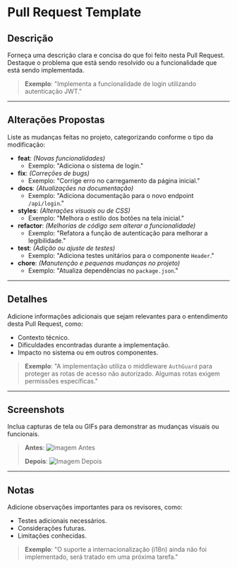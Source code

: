# Pull Request Template

## Descrição
Forneça uma descrição clara e concisa do que foi feito nesta Pull Request. Destaque o problema que está sendo resolvido ou a funcionalidade que está sendo implementada.

> **Exemplo**: 
> "Implementa a funcionalidade de login utilizando autenticação JWT."

---

## Alterações Propostas
Liste as mudanças feitas no projeto, categorizando conforme o tipo da modificação:

- **feat**: *(Novas funcionalidades)*
  - Exemplo: "Adiciona o sistema de login."
- **fix**: *(Correções de bugs)*
  - Exemplo: "Corrige erro no carregamento da página inicial."
- **docs**: *(Atualizações na documentação)*
  - Exemplo: "Adiciona documentação para o novo endpoint `/api/login`."
- **styles**: *(Alterações visuais ou de CSS)*
  - Exemplo: "Melhora o estilo dos botões na tela inicial."
- **refactor**: *(Melhorias de código sem alterar a funcionalidade)*
  - Exemplo: "Refatora a função de autenticação para melhorar a legibilidade."
- **test**: *(Adição ou ajuste de testes)*
  - Exemplo: "Adiciona testes unitários para o componente `Header`."
- **chore**: *(Manutenção e pequenas mudanças no projeto)*
  - Exemplo: "Atualiza dependências no `package.json`."

---

## Detalhes
Adicione informações adicionais que sejam relevantes para o entendimento desta Pull Request, como:
- Contexto técnico.
- Dificuldades encontradas durante a implementação.
- Impacto no sistema ou em outros componentes.

> **Exemplo**: 
> "A implementação utiliza o middleware `AuthGuard` para proteger as rotas de acesso não autorizado. Algumas rotas exigem permissões específicas."

---

## Screenshots
Inclua capturas de tela ou GIFs para demonstrar as mudanças visuais ou funcionais.

> **Antes**:
> ![Imagem Antes](url_da_imagem_antes)
>
> **Depois**:
> ![Imagem Depois](url_da_imagem_depois)

---

## Notas
Adicione observações importantes para os revisores, como:
- Testes adicionais necessários.
- Considerações futuras.
- Limitações conhecidas.

> **Exemplo**: 
> "O suporte a internacionalização (i18n) ainda não foi implementado, será tratado em uma próxima tarefa."